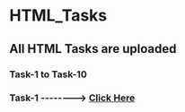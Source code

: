 # HTML_Tasks
## All HTML Tasks are uploaded
### Task-1 to Task-10
### Task-1 --------> [Click Here](https://amit2908kumar.github.io/HTML_Tasks/Task-1.html) 
    
